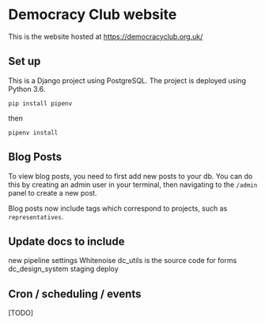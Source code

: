 # Democracy Club website

This is the website hosted at https://democracyclub.org.uk/

## Set up
This is a Django project using PostgreSQL. The project is deployed using Python 3.6.

`pip install pipenv`

then 

`pipenv install`
## Blog Posts
To view blog posts, you need to first add new posts to your db. 
You can do this by creating an admin user in your terminal, then
navigating to the `/admin` panel to create a new post.

Blog posts now include tags which correspond to projects, such as
`representatives`. 
## Update docs to include 
new pipeline settings
Whitenoise
dc_utils is the source code for forms
dc_design_system
staging deploy

## Cron / scheduling / events

[TODO]
